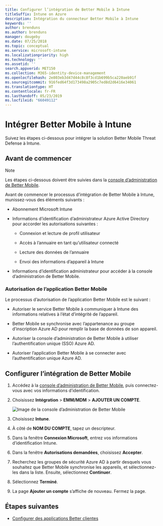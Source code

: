 ```yaml
---
title: Configurer l’intégration de Better Mobile à Intune
titleSuffix: Intune on Azure
description: Intégration du connecteur Better Mobile à Intune
keywords: ''
author: brenduns
ms.author: brenduns
manager: dougeby
ms.date: 07/25/2018
ms.topic: conceptual
ms.service: microsoft-intune
ms.localizationpriority: high
ms.technology: ''
ms.assetid: ''
search.appverid: MET150
ms.collection: M365-identity-device-management
ms.openlocfilehash: 2e803eb3d47d44c8c8f3cd1b699b5ca220aeb91f
ms.sourcegitcommit: 916fed64f3d173498a2905c7ed8d2d6416e34061
ms.translationtype: HT
ms.contentlocale: fr-FR
ms.lasthandoff: 05/23/2019
ms.locfileid: "66049112"
---
```

# <a name="integrate-better-mobile-with-intune"></a>Intégrer Better Mobile à Intune

Suivez les étapes ci-dessous pour intégrer la solution Better Mobile Threat Defense à Intune.

## <a name="before-you-begin"></a>Avant de commencer

> [!NOTE]
> Les étapes ci-dessous doivent être suivies dans la [console d’administration de Better Mobile](https://aad.bmobi.net).

Avant de commencer le processus d’intégration de Better Mobile à Intune, munissez-vous des éléments suivants :

-   Abonnement Microsoft Intune

-   Informations d’identification d’administrateur Azure Active Directory pour accorder les autorisations suivantes :

    -   Connexion et lecture de profil utilisateur

    -   Accès à l’annuaire en tant qu’utilisateur connecté

    -   Lecture des données de l’annuaire

    -   Envoi des informations d’appareil à Intune

-   Informations d’identification administrateur pour accéder à la console d’administration de Better Mobile.

### <a name="better-mobile-app-authorization"></a>Autorisation de l’application Better Mobile

Le processus d’autorisation de l’application Better Mobile est le suivant :

-   Autoriser le service Better Mobile à communiquer à Intune des informations relatives à l’état d’intégrité de l’appareil.

-   Better Mobile se synchronise avec l’appartenance au groupe d’inscription Azure AD pour remplir la base de données de son appareil.

-   Autoriser la console d’administration de Better Mobile à utiliser l’authentification unique (SSO) Azure AD.

-   Autoriser l’application Better Mobile à se connecter avec l’authentification unique Azure AD.

## <a name="to-set-up-better-mobile-integration"></a>Configurer l’intégration de Better Mobile

1. Accédez à la [console d’administration de Better Mobile](https://aad.bmobi.net), puis connectez-vous avec vos informations d’identification.
2. Choisissez **Intégration** > **EMM/MDM** > **AJOUTER UN COMPTE**.

     ![Image de la console d’administration de Better Mobile](media/better_mobile_console.png)
 
3. Choisissez **Intune**.
4. À côté de **NOM DU COMPTE**, tapez un descripteur. 
5. Dans la fenêtre **Connexion Microsoft**, entrez vos informations d’identification Intune.
6. Dans la fenêtre **Autorisations demandées**, choisissez **Accepter**.
7. Recherchez les groupes de sécurité Azure AD à partir desquels vous souhaitez que Better Mobile synchronise les appareils, et sélectionnez-les dans la liste. Ensuite, sélectionnez **Continuer**.
8. Sélectionnez **Terminé**.
9. La page **Ajouter un compte** s’affiche de nouveau. Fermez la page. 

## <a name="next-steps"></a>Étapes suivantes

-   [Configurer des applications Better clientes](mtd-apps-ios-app-configuration-policy-add-assign.md)
